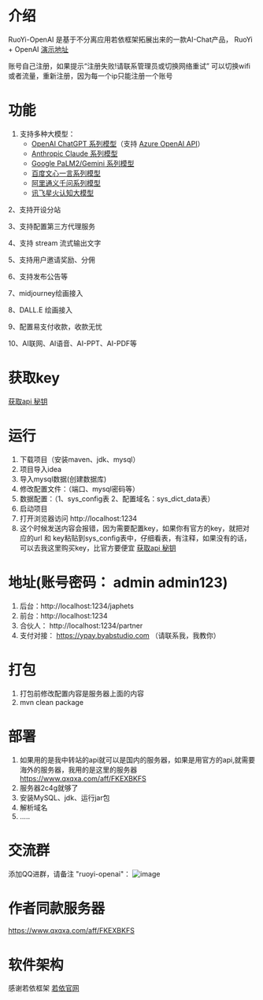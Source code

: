 # 介绍
   RuoYi-OpenAI  是基于不分离应用若依框架拓展出来的一款AI-Chat产品， RuoYi + OpenAI  [演示地址](https://git.byabstudio.com) 
   
   账号自己注册，如果提示“注册失败!请联系管理员或切换网络重试”  可以切换wifi或者流量，重新注册，因为每一个ip只能注册一个账号

# 功能
  1. 支持多种大模型：
     + [OpenAI ChatGPT 系列模型](https://platform.openai.com/docs/guides/gpt/chat-completions-api)（支持 [Azure OpenAI API](https://learn.microsoft.com/en-us/azure/ai-services/openai/reference)）
     + [Anthropic Claude 系列模型](https://anthropic.com)
     + [Google PaLM2/Gemini 系列模型](https://developers.generativeai.google)
     + [百度文心一言系列模型](https://cloud.baidu.com/doc/WENXINWORKSHOP/index.html)
     + [阿里通义千问系列模型](https://help.aliyun.com/document_detail/2400395.html)
     + [讯飞星火认知大模型](https://www.xfyun.cn/doc/spark/Web.html)
   
  2、支持开设分站
  
  3、支持配置第三方代理服务
  
  4、支持 stream 流式输出文字
  
  5、支持用户邀请奖励、分佣
  
  6、支持发布公告等

  7、midjourney绘画接入

  8、DALL.E 绘画接入

  9、配置易支付收款，收款无忧

  10、AI联网、AI语音、AI-PPT、AI-PDF等

# 获取key

   [获取api 秘钥 ](https://api.byabstudio.com/)

# 运行
 1. 下载项目（安装maven、jdk、mysql）
 2. 项目导入idea
 3. 导入mysql数据(创建数据库)
 4. 修改配置文件：（端口、mysql密码等）
 5. 数据配置：（1、sys_config表 2、配置域名：sys_dict_data表）
 6. 启动项目
 7. 打开浏览器访问 http://localhost:1234
 8. 这个时候发送内容会报错，因为需要配置key，如果你有官方的key，就把对应的url 和 key粘贴到sys_config表中，仔细看表，有注释，如果没有的话，可以去我这里购买key，比官方要便宜 [获取api 秘钥 ](https://api.byabstudio.com/) 


# 地址(账号密码： admin   admin123)
   1. 后台：http://localhost:1234/japhets
   2. 前台：http://localhost:1234
   3. 合伙人： http://localhost:1234/partner
   4. 支付对接： https://ypay.byabstudio.com （请联系我，我教你）

# 打包
 1. 打包前修改配置内容是服务器上面的内容
 2. mvn clean package

# 部署
 1. 如果用的是我中转站的api就可以是国内的服务器，如果是用官方的api,就需要海外的服务器，我用的是这里的服务器 https://www.qxqxa.com/aff/FKEXBKFS
 2. 服务器2c4g就够了
 3. 安装MySQL、jdk、运行jar包
 4. 解析域名
 5. .....

# 交流群

添加QQ进群，请备注 "ruoyi-openai"：
![image](https://github.com/japhet99/ruoyi-openai/assets/38454934/c58931a7-d135-4804-b350-c008a7a1c03e)

# 作者同款服务器
https://www.qxqxa.com/aff/FKEXBKFS

# 软件架构

  感谢若依框架   [若依官网](http://www.ruoyi.vip)
